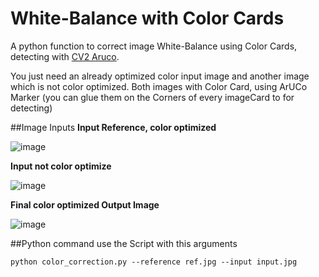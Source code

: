 # White-Balance with Color Cards 
A python function to correct image White-Balance using Color Cards, detecting with [CV2 Aruco](https://docs.opencv.org/4.x/d5/dae/tutorial_aruco_detection.html).


You just need an already optimized color input image and another image which is not color optimized. Both images with Color Card, using ArUCo Marker (you can glue them on the Corners of every imageCard to for detecting)

##Image Inputs
**Input Reference, color optimized**

![image](https://user-images.githubusercontent.com/67874406/187906176-23303477-0dd7-4ef8-ae05-1e36f3e82de7.png)

**Input not color optimize**

![image](https://user-images.githubusercontent.com/67874406/187906327-8a42dcf2-c312-4ce7-b336-6f8d4f310788.png)


**Final color optimized Output Image**

![image](https://user-images.githubusercontent.com/67874406/187906458-244286b9-70c5-4b6f-8f35-bdee9908573a.png)

##Python command
use the Script with this arguments

`python color_correction.py --reference ref.jpg --input input.jpg`
